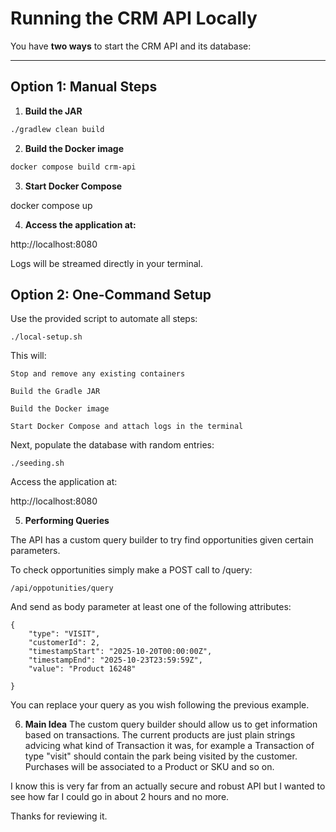 # Running the CRM API Locally

You have **two ways** to start the CRM API and its database:

---

## Option 1: Manual Steps

1. **Build the JAR**
```bash
./gradlew clean build
```

2. **Build the Docker image**
```bash
docker compose build crm-api
```

3. **Start Docker Compose**

docker compose up

4. **Access the application at:**

http://localhost:8080

Logs will be streamed directly in your terminal.
## Option 2: One-Command Setup

Use the provided script to automate all steps:

```
./local-setup.sh
```

This will:

    Stop and remove any existing containers

    Build the Gradle JAR

    Build the Docker image

    Start Docker Compose and attach logs in the terminal

Next, populate the database with random entries:

```
./seeding.sh
```

Access the application at:

http://localhost:8080


5. **Performing Queries**

The API has a custom query builder to try find opportunities given certain parameters.

To check opportunities simply make a POST call to /query:

```
/api/oppotunities/query
```

And send as body parameter at least one of the following attributes:

```
{
    "type": "VISIT",
    "customerId": 2,
    "timestampStart": "2025-10-20T00:00:00Z",
    "timestampEnd": "2025-10-23T23:59:59Z",
    "value": "Product 16248"

}

```

You can replace your query as you wish following the previous example.

6. **Main Idea**
   The custom query builder should allow us to get information based on transactions. The current products are
   just plain strings advicing what kind of Transaction it was, for example a Transaction of type "visit" should
   contain the park being visited by the customer. Purchases will be associated to a Product or SKU and so on.

I know this is very far from an actually secure and robust API but I wanted to see how far I could go in about 2 hours
and no more.

Thanks for reviewing it.